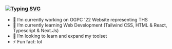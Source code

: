 ### [![Typing SVG](https://readme-typing-svg.herokuapp.com?color=%2310C2F0&vCenter=true&lines=Hi%2C+I'm+James+%F0%9F%91%8B)](https://git.io/typing-svg)

<!--
**gitJamoo/gitJamoo** is a ✨ _special_ ✨ repository because its `README.md` (this file) appears on your GitHub profile.

Here are some ideas to get you started:
-->
- 🔭 I’m currently working on OGPC '22 Website representing THS
- 🌱 I’m currently learning Web Development (Tailwind CSS, HTML & React, Typescript & Next.Js)
- 🤔 I’m looking to learn and expand my toolset
- ⚡ Fun fact: lol

